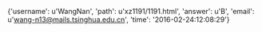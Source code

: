 {'username': u'WangNan', 'path': u'xz1191/1191.html', 'answer': u'B', 'email': u'wang-n13@mails.tsinghua.edu.cn', 'time': '2016-02-24:12:08:29'}